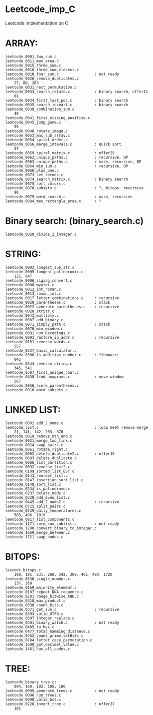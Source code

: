 # Leetcode_imp_C
Leetcode implementation on C

# ARRAY:

	leetcode_0001_two_sum.c
	leetcode_0011_max_area.c
	leetcode_0015_three_sum.c
	leetcode_0016_three_sum_closest.c
	leetcode_0018_four_sum.c				: not ready
	leetcode_0026_remove_duplicates.c
		27, 80, 283
	leetcode_0031_next_permutation.c
	leetcode_0033_search_rotate.c			: binary search, offer11
		81
	leetcode_0034_first_last_pos.c			: binary search 
	leetcode_0035_search_inseart.c			: binary search
	leetcode_0039_combination_sum.c
		40
	leetcode_0041_first_missing_positive.c
	leetcode_0045_jump_game.c
		55
	leetcode_0048_rotate_image.c
	leetcode_0053_max_sub_array.c
	leetcode_0054_spiral_order.c
	leetcode_0056_merge_intevals.c			: quick sort
		57
	leetcode_0059_spiral_matrix.c			: offer29
	leetcode_0062_unique_paths.c			: recursive, DP
	leetcode_0063_unique_paths.c			: maze, recursive, DP
	leetcode_0064_min_sum.c					: recursive, DP
	leetcode_0066_plus_one.c
	leetcode_0073_set_zeroes.c
	leetcode_0074_search_matrix.c			: binary search
	leetcode_0075_sort_colors.c	
	leetcode_0078_subsets.c					: ?, bitops, recursive
		90
	leetcode_0079_word_search.c				: maze, recursive
	leetcode_0084_max_rectangle_area.c		: ?

# Binary search: (binary_search.c)

	leetcode_0029_divide_2_integar.c 

# STRING:

	leetcode_0003_longest_sub_str.c
	leetcode_0005_longest_palindromic.c
		125, 647
	leetcode_0006_zigzag_convert.c
	leetcode_0008_myatoi.c
	leetcode_0012_int_roman.c
	leetcode_0013_roman_int.c
	leetcode_0017_letter_combinations.c		: recursive
	leetcode_0020_parentheses.c				: stack       
	leetcode_0022_generate_parentheses.c	: recursive
	leetcode_0028_strStr.c
	leetcode_0043_multiply.c
	leetcode_0067_add_binary.c
	leetcode_0071_simply_path.c				: stack
	leetcode_0076_min_window.c
	leetcode_0091_num_Decodings.c
	leetcode_0093_restore_ip_addr.c			: recursive
	leetcode_0151_reverse_words.c
		557
	leetcode_0227_basic_calculator.c
	leetcode_0306_is_additive_number.c		: fibonacci
		842	
	leetcode_0344_reverse_string.c
		345, 541
	leetcode_0387_first_unique_char.c
	leetcode_0438_find_anagrams.c			: move window
		567
	leetcode_0856_score_parentheses.c
	leetcode_0916_word_subsets.c

# LINKED LIST:

	leetcode_0002_add_2_nums.c
	leetcode_list.c							: loop meet remove merge
		21, 141, 142, 203, 876
	leetcode_0019_remove_nth_end.c
	leetcode_0021_merge_two_link.c   
	leetcode_0024_swap_pairs.c     
	leetcode_0061_rotate_right.c
	leetcode_0082_delete_duplicate2.c		: offer18
	leetcode_0083_delete_duplicate.c
	leetcode_0086_list_partition.c
	leetcode_0092_reverse_list2.c
	leetcode_0109_sorted_list_BST.c
	leetcode_0143_reorder_list.c
	leetcode_0147_insertion_sort_list.c
	leetcode_0148_sort_list.c
	leetcode_0234_is_palindrome.c
	leetcode_0237_delete_node.c
	leetcode_0328_odd_even_list.c
	leetcode_0445_add_2_nums2.c				: recursive
	leetcode_0725_split_pairs.c
	leetcode_0739_daily_temperatures.c
		503, 496, 1019 
	leetcode_0817_list_components.c
	leetcode_1171_zero_sum_sublist.c		: not ready
	leetcode_1290_convert_binary_to_integar.c
	leetcode_1669_merge_between.c
	leetcode_1721_swap_nodes.c

# BITOPS:

	leecode_bitops.c
		190, 191, 231, 268, 342, 389, 461, 493, 1720 
	leetcode_0136_single_number.c
		137, 260
	leetcode_0169_majority_element.c
	leetcode_0187_repeat_DNA_requence.c
	leetcode_0201_range_bitwise_AND.c
	leetcode_0318_max_product.c
	leetcode_0338_count_bits.c
	leetcode_0371_get_sum.c					: recursive
	leetcode_0393_valid_UTF8.c
	leetcode_0397_integar_replace.c
	leetcode_0401_binary_watch.c			: not ready
	leetcode_0405_to_hex.c
	leetcode_0477_total_hamming_distance.c
	leetcode_0762_count_prime_setBits.c
	leetcode_0784_letter_case_permutation.c
	leetcode_1290_get_decimal_value.c
	leetcode_1461_has_all_codes.c

# TREE:

	leetcode_binary_tree.c:
		094, 100, 102, 105, 106
	leetcode_0095_generate_trees.c			: not ready
	leetcode_0096_num_trees.c
	leetcode_0098_valid_bst.c
	leetcode_0226_invert_tree.c				: offer27
		101	
